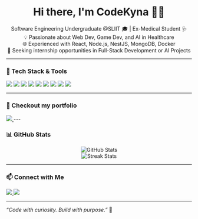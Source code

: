 
<h1 align="center">Hi there, I'm CodeKyna 👩‍💻</h1>
<p align="center">
  Software Engineering Undergraduate @SLIIT 🎓 | Ex-Medical Student 🩺  
  <br>
  💡 Passionate about Web Dev, Game Dev, and AI in Healthcare
  <br>
  🌐 Experienced with React, Node.js, NestJS, MongoDB, Docker
  <br>
  🎯 Seeking internship opportunities in Full-Stack Development or AI Projects
  <br>
</p>

---

### 🔧 Tech Stack & Tools

<p align="left">
  <img src="https://img.shields.io/badge/-ReactJS-61DAFB?style=flat&logo=react&logoColor=white" />
  <img src="https://img.shields.io/badge/-Node.js-339933?style=flat&logo=node.js&logoColor=white" />
  <img src="https://img.shields.io/badge/-Express.js-000000?style=flat&logo=express&logoColor=white" />
  <img src="https://img.shields.io/badge/-NestJS-E0234E?style=flat&logo=nestjs&logoColor=white" />
  <img src="https://img.shields.io/badge/-MongoDB-47A248?style=flat&logo=mongodb&logoColor=white" />
  <img src="https://img.shields.io/badge/-TypeScript-3178C6?style=flat&logo=typescript&logoColor=white" />
  <img src="https://img.shields.io/badge/-Unity-000000?style=flat&logo=unity&logoColor=white" />
  <img src="https://img.shields.io/badge/-Docker-2496ED?style=flat&logo=docker&logoColor=white" />
  <img src="https://img.shields.io/badge/-Kubernetes-326CE5?style=flat&logo=kubernetes&logoColor=white" />
</p>

---

### 🧠 Checkout my portfolio
 <a href="https://www.kanch.me/" target="_blank">
      <img src="https://img.shields.io/badge/Portfolio-Visit-0A0A0A?style=for-the-badge&logo=firefox&logoColor=white" />
  </a>
---

### 📊 GitHub Stats

<p align="center">
  <img src="https://github-readme-stats.vercel.app/api?username=CodeKyna&show_icons=true&theme=radical" alt="GitHub Stats" />
  <br>
  <img src="https://github-readme-streak-stats.herokuapp.com/?user=CodeKyna&theme=radical" alt="Streak Stats" />
</p>

---


### 📫 Connect with Me

<p>
  <a href="https://linkedin.com/in/kanchana-k90yna1" target="_blank">
    <img src="https://img.shields.io/badge/-LinkedIn-0077B5?style=flat&logo=linkedin&logoColor=white"/>
  </a>
  <a href="mailto:kanch.prabath@gmail.com">
    <img src="https://img.shields.io/badge/-Email-D14836?style=flat&logo=gmail&logoColor=white"/>
  </a>
</p>

---

_“Code with curiosity. Build with purpose.”_ 🚀

